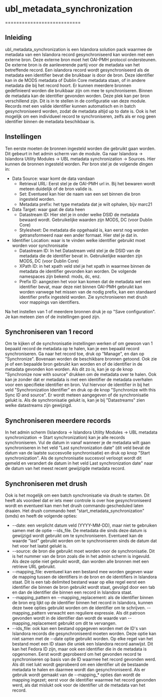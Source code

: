 # ubl_metadata_synchronization
===========================

## Inleiding

ubl_metadata_synchronization is een Islandora solution pack waarmee de metadata van een Islandora record gesynchroniseerd kan worden met een externe bron. Deze externe bron moet het OAI-PMH protocol ondersteunen. De externe bron is de aanleverende partij voor de metadata van het betreffende record.
Een islandora record wordt gesynchroniseerd als de metadata een identifier bevat die bruikbaar is door de bron. Deze identifier kan in de MODS metadata of Dublin Core metadata staan, of in andere metadata die bij het record hoort.
Er kunnen meerdere bronnen gedefinieerd worden die bruikbaar zijn om mee te synchroniseren. Binnen de metadata kan de identifier gevonden worden. Deze plek kan per bron verschillend zijn. Dit is in te stellen in de configuratie van deze module.
Records met een valide identifier kunnen automatisch en in batch gesynchroniseerd worden, zodat de metadata altijd up to date is. Ook is het mogelijk om een individueel record te synchroniseren, zelfs als er nog geen identifier binnen de metadata beschikbaar is.

## Instellingen

Ten eerste moeten de bronnen ingesteld worden die gebruikt gaan worden. Dit gebeurt in het admin scherm van de module. Ga naar Islandora -> Islandora Utility Modules -> UBL metadata synchronization -> Sources. Hier kunnen de bronnen ingesteld worden. Per bron stel je de volgende dingen in:
* Data Source: waar komt de data vandaan
   * Retrieval URL: Eerst stel je de OAI-PMH url in. Bij het bewaren wordt meteen duidelijk of de bron valide is.
   * Set: Eventueel kan hier de naam van een set binnen die bron ingesteld worden.
   * Metadata prefix: het type metadata dat je wilt ophalen, bijv marc21
* Data Target: waar gaat de data heen
   * Datastream ID: Hier stel je in onder welke DSID de metadata bewaard wordt. Gebruikelijke waarden zijn MODS, DC (voor Dublin Core)
   * Stylesheet: De metadata die opgehaald is, kan eerst nog worden getransformeerd naar een ander formaat. Hier stel je dat in.
* Identifier Location: waar is te vinden welke identifier gebruikt moet worden voor synchronisatie
   * Datastream ID: In het Datastream veld stel je de DSID van de metadata die de identifier bevat in. Gebruikelijke waarden zijn MODS, DC (voor Dublin Core)
   * XPath ID: in het xpath veld stel je het xpath in waarmee binnen de metadata de identifier gevonden kan worden. De volgende namespaces zijn bekend: mods, dc, enz.
   * Prefix ID: aangezien het voor kan komen dat de metadata wel een identifier bevat, maar deze niet binnen OAI-PMH gebruikt kan worden vanwege het missen van de nodig prefix, kan een standaard identifier prefix ingesteld worden. Zie synchroniseren met drush voor mappings van identifiers.


Na het instellen van 1 of meerdere bronnen druk je op "Save configuration". Je kan meteen zien of de instellingen goed zijn.

## Synchroniseren van 1 record

Om te kijken of de synchronisatie instellingen werken of om gewoon van 1 bepaald record de metadata op te halen, kan je een bepaald record synchroniseren. Ga naar het record toe, druk op "Manage", en dan op "Synchronize". Bovenaan worden de beschikbare bronnen getoond. Ook zie je of een bepaalde bron gebruikt kan worden en of de identifier in de metadata gevonden kon worden. Als dit zo is, kan je op de knop "Synchronize now with source" drukken om de metadata over te halen.
Ook kan je zonder dat er metadata is met een identifier de metadata overhalen voor een specifieke identifier en bron. Vul hiervoor de identifier in bij het veld "Synchronization Identifier" en druk op de knop "Synchronize with this Sync ID and source". Er wordt meteen aangegeven of de synchronisatie gelukt is. Als de synchronisatie gelukt is, kan je bij "Datastreams" zien welke datastreams zijn gewijzigd.

## Synchroniseren meerdere records

In het admin scherm (Islandora -> Islandora Utility Modules -> UBL metadata synchronization -> Start synchronization) kan je alle records synchroniseren. Vul de datum in vanaf wanneer je de metadata wilt gaan synchroniseren in het veld "Last synchronization date" (dit veld bevat de datum van de laatste succesvolle synchronisatie) en druk op knop "Start synchronization". Als de synchronisatie succesvol verloopt wordt dit gemeld en verandert de datum in het veld Last synchronization date" naar de datum van het meest recent gewijzigde metadata record.

## Synchroniseren met drush

Ook is het mogelijk om een batch synchronisatie via drush te starten. Dit heeft als voordeel dat er iets meer controle is over hoe gesynchroniseerd wordt en eventueel kan men het drush commando gescheduled laten draaien.
Het drush commando heet "start_metadata_synchronization" (smds) en heeft de volgende opties:
* --date: een verplicht datum veld (YYYY-MM-DD), maar niet te gebruiken samen met de optie --ids_file. De metadata die sinds deze datum is gewijzigd wordt gebruikt om te synchroniseren. Eventueel kan de waarde "last" gebruikt worden om te synchroniseren sinds de datum dat het voor het laatst gelukt is.
* --source: de bron die gebruikt moet worden voor de synchronisatie. Dit is het nummer van de bron zoals die in het admin scherm is ingevuld. Als deze optie niet gebruikt wordt, dan worden alle bronnen met een retrieve URL gebruikt.
* --mapping_file: eventueel kan een bestand mee worden gegeven waar de mapping tussen de identifiers in de bron en de identifiers in Islandora staat. Dit is een tab delimited bestand waar op elke regel eerst een identifier die binnen de bron gebruikt wordt staat, gevolgd door een tab en dan de identifier die binnen een record in Islandora staat.
* --mapping_pattern en --mapping_replacement: als de identifier binnen de bron erg lijkt op de identifier binnen het record in Islandora, kunnen deze twee opties gebruikt worden om de identifier om te schrijven. --mapping_pattern verwacht een reguliere expressie. Als dit patroon gevonden wordt in de identifier dan wordt de waarde van --mapping_replacement gebruikt om dit te vervangen.
* --ids_file: ook kan een bestand opgegeven worden met de ID's van Islandora records die gesynchroniseerd moeten worden. Deze optie kan niet samen met de --date optie gebruikt worden. Op elke regel van het bestand moet een ID staan die uniek een Islandora record aanwijst. Dit kan het Fedora ID zijn, maar ook een identifier die in de metadata is opgenomen. Eerst wordt geprobeerd om het gevonden record te synchroniseren op basis van de ID waarmee het record gevonden werd. Als dit niet lukt wordt geprobeerd om een identifier uit de bestaande metadata te halen en daarmee wordt dan gesynchroniseerd. Als er gebruik wordt gemaakt van de --mapping_* opties dan wordt de mapping ingezet; eerst voor de identifier waarmee het record gevonden werd, als dat mislukt ook voor de identifier uit de metadata van het record.

 

